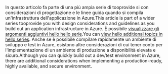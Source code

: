 <span data-ttu-id="e9dd6-101">In questo articolo fa parte di una più ampia serie di tooprovide si con considerazioni di progettazione e le linee guida quando si compila un'infrastruttura dell'applicazione in Azure.</span><span class="sxs-lookup"><span data-stu-id="e9dd6-101">This article is part of a wider series tooprovide you with design considerations and guidelines as you build out an application infrastructure in Azure.</span></span> <span data-ttu-id="e9dd6-102">È possibile [visualizzare gli argomenti aggiuntivi hello hello serie](#next-steps).</span><span class="sxs-lookup"><span data-stu-id="e9dd6-102">You can [view hello additional topics in hello series](#next-steps).</span></span> <span data-ttu-id="e9dd6-103">Anche se è possibile compilare rapidamente un ambiente di sviluppo e test in Azure, esistono altre considerazioni di cui tener conto per l'implementazione di un ambiente di produzione a disponibilità elevata e sicuro.</span><span class="sxs-lookup"><span data-stu-id="e9dd6-103">Although you can quickly build out a dev/test environment in Azure, there are additional considerations when implementing a production-ready, highly available, and secure environment.</span></span>

